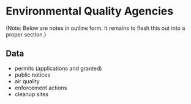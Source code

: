 # Environmental Quality Agencies

(Note: Below are notes in outline form. It remains to flesh this out into a proper section.)

## Data

* permits (applications and granted)
* public notices
* air quality
* enforcement actions
* cleanup sites
